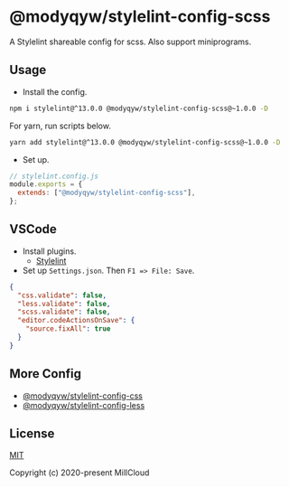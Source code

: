 # @modyqyw/stylelint-config-scss

A Stylelint shareable config for scss. Also support miniprograms.

## Usage

- Install the config.

```sh
npm i stylelint@^13.0.0 @modyqyw/stylelint-config-scss@~1.0.0 -D
```

For yarn, run scripts below.

```sh
yarn add stylelint@^13.0.0 @modyqyw/stylelint-config-scss@~1.0.0 -D
```

- Set up.

```js
// stylelint.config.js
module.exports = {
  extends: ["@modyqyw/stylelint-config-scss"],
};
```

## VSCode

- Install plugins.
  - [Stylelint](https://marketplace.visualstudio.com/items?itemName=stylelint.vscode-stylelint)
- Set up `Settings.json`. Then `F1 => File: Save`.

```json
{
  "css.validate": false,
  "less.validate": false,
  "scss.validate": false,
  "editor.codeActionsOnSave": {
    "source.fixAll": true
  }
}
```

## More Config

- [@modyqyw/stylelint-config-css](https://github.com/MillCloud/stylelint-config-css)
- [@modyqyw/stylelint-config-less](https://github.com/MillCloud/stylelint-config-less)

## License

[MIT](./LICENSE)

Copyright (c) 2020-present MillCloud
